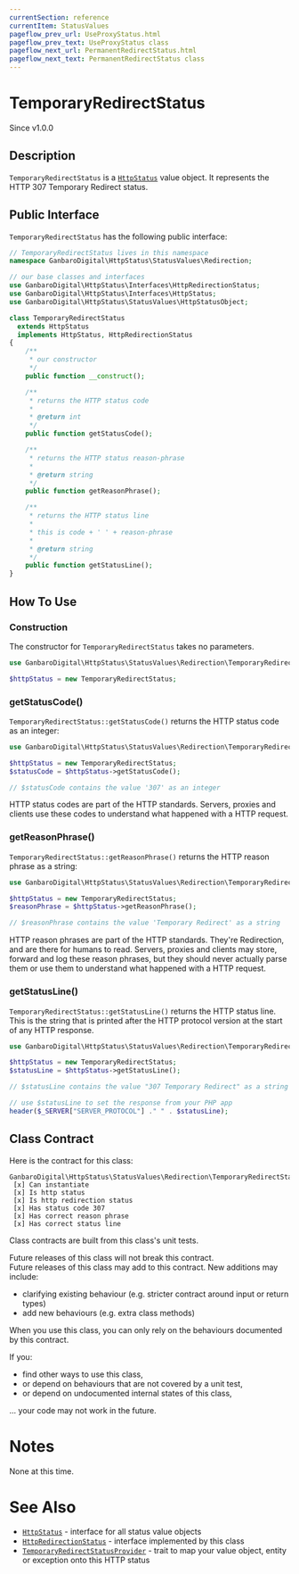 ```yaml
---
currentSection: reference
currentItem: StatusValues
pageflow_prev_url: UseProxyStatus.html
pageflow_prev_text: UseProxyStatus class
pageflow_next_url: PermanentRedirectStatus.html
pageflow_next_text: PermanentRedirectStatus class
---
```


# TemporaryRedirectStatus

<div class="callout info">
Since v1.0.0
</div>

## Description

`TemporaryRedirectStatus` is a [`HttpStatus`](../Interfaces/HttpStatus.html) value object. It represents the HTTP 307 Temporary Redirect status.

## Public Interface

`TemporaryRedirectStatus` has the following public interface:

```php
// TemporaryRedirectStatus lives in this namespace
namespace GanbaroDigital\HttpStatus\StatusValues\Redirection;

// our base classes and interfaces
use GanbaroDigital\HttpStatus\Interfaces\HttpRedirectionStatus;
use GanbaroDigital\HttpStatus\Interfaces\HttpStatus;
use GanbaroDigital\HttpStatus\StatusValues\HttpStatusObject;

class TemporaryRedirectStatus
  extends HttpStatus
  implements HttpStatus, HttpRedirectionStatus
{
    /**
     * our constructor
     */
    public function __construct();

    /**
     * returns the HTTP status code
     *
     * @return int
     */
    public function getStatusCode();

    /**
     * returns the HTTP status reason-phrase
     *
     * @return string
     */
    public function getReasonPhrase();

    /**
     * returns the HTTP status line
     *
     * this is code + ' ' + reason-phrase
     *
     * @return string
     */
    public function getStatusLine();
}
```

## How To Use

### Construction

The constructor for `TemporaryRedirectStatus` takes no parameters.

```php
use GanbaroDigital\HttpStatus\StatusValues\Redirection\TemporaryRedirectStatus;

$httpStatus = new TemporaryRedirectStatus;
```

### getStatusCode()

`TemporaryRedirectStatus::getStatusCode()` returns the HTTP status code as an integer:

```php
use GanbaroDigital\HttpStatus\StatusValues\Redirection\TemporaryRedirectStatus;

$httpStatus = new TemporaryRedirectStatus;
$statusCode = $httpStatus->getStatusCode();

// $statusCode contains the value '307' as an integer
```

HTTP status codes are part of the HTTP standards. Servers, proxies and clients use these codes to understand what happened with a HTTP request.

### getReasonPhrase()

`TemporaryRedirectStatus::getReasonPhrase()` returns the HTTP reason phrase as a string:

```php
use GanbaroDigital\HttpStatus\StatusValues\Redirection\TemporaryRedirectStatus;

$httpStatus = new TemporaryRedirectStatus;
$reasonPhrase = $httpStatus->getReasonPhrase();

// $reasonPhrase contains the value 'Temporary Redirect' as a string
```

HTTP reason phrases are part of the HTTP standards. They're Redirection, and are there for humans to read. Servers, proxies and clients may store, forward and log these reason phrases, but they should never actually parse them or use them to understand what happened with a HTTP request.

### getStatusLine()

`TemporaryRedirectStatus::getStatusLine()` returns the HTTP status line. This is the string that is printed after the HTTP protocol version at the start of any HTTP response.

```php
use GanbaroDigital\HttpStatus\StatusValues\Redirection\TemporaryRedirectStatus;

$httpStatus = new TemporaryRedirectStatus;
$statusLine = $httpStatus->getStatusLine();

// $statusLine contains the value "307 Temporary Redirect" as a string

// use $statusLine to set the response from your PHP app
header($_SERVER["SERVER_PROTOCOL"] ." " . $statusLine);
```

## Class Contract

Here is the contract for this class:

    GanbaroDigital\HttpStatus\StatusValues\Redirection\TemporaryRedirectStatus
     [x] Can instantiate
     [x] Is http status
     [x] Is http redirection status
     [x] Has status code 307
     [x] Has correct reason phrase
     [x] Has correct status line

Class contracts are built from this class's unit tests.

<div class="callout success">
Future releases of this class will not break this contract.
</div>

<div class="callout info" markdown="1">
Future releases of this class may add to this contract. New additions may include:

* clarifying existing behaviour (e.g. stricter contract around input or return types)
* add new behaviours (e.g. extra class methods)
</div>

<div class="callout warning" markdown="1">
When you use this class, you can only rely on the behaviours documented by this contract.

If you:

* find other ways to use this class,
* or depend on behaviours that are not covered by a unit test,
* or depend on undocumented internal states of this class,

... your code may not work in the future.
</div>

# Notes

None at this time.

# See Also

* [`HttpStatus`](../Interfaces/HttpStatus.html) - interface for all status value objects
* [`HttpRedirectionStatus`](../Interfaces/HttpRedirectionStatus.html) - interface implemented by this class
* [`TemporaryRedirectStatusProvider`](../StatusProviders/TemporaryRedirectStatusProvider.html) - trait to map your value object, entity or exception onto this HTTP status

